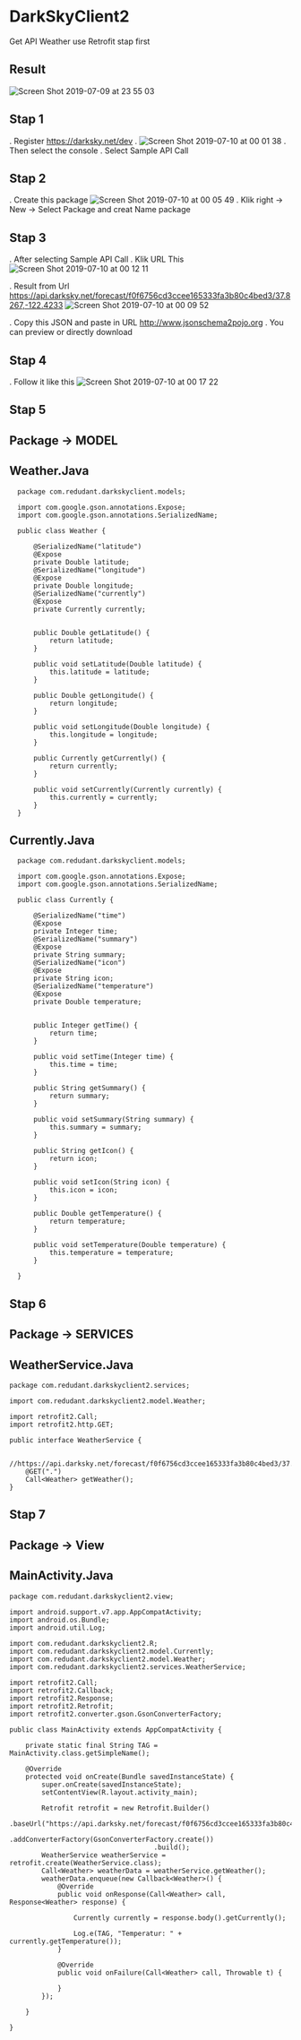 # DarkSkyClient2
Get API Weather use Retrofit stap first


## Result
![Screen Shot 2019-07-09 at 23 55 03](https://user-images.githubusercontent.com/43386555/60908248-97b47380-a2a5-11e9-830a-3de6cf3b29cd.png)

## Stap 1
 . Register https://darksky.net/dev
 . ![Screen Shot 2019-07-10 at 00 01 38](https://user-images.githubusercontent.com/43386555/60908391-f24dcf80-a2a5-11e9-98dc-abe09a098b7c.png)
 . Then select the console
 . Select Sample API Call

## Stap 2
  . Create this package ![Screen Shot 2019-07-10 at 00 05 49](https://user-images.githubusercontent.com/43386555/60908618-8455d800-a2a6-11e9-817b-866782c408aa.png)
  . Klik right -> New -> Select Package and creat Name package
  
## Stap 3
  . After selecting Sample API Call
  . Klik URL This ![Screen Shot 2019-07-10 at 00 12 11](https://user-images.githubusercontent.com/43386555/60909031-676dd480-a2a7-11e9-9e3a-0024f9ac71da.png)
  
  . Result from Url https://api.darksky.net/forecast/f0f6756cd3ccee165333fa3b80c4bed3/37.8267,-122.4233
  ![Screen Shot 2019-07-10 at 00 09 52](https://user-images.githubusercontent.com/43386555/60908869-18c03a80-a2a7-11e9-8dc3-10d95d8e6fc3.png)
  
  . Copy this JSON and paste in URL http://www.jsonschema2pojo.org
  . You can preview or directly download
  
## Stap 4
  . Follow it like this 
![Screen Shot 2019-07-10 at 00 17 22](https://user-images.githubusercontent.com/43386555/60909897-92592800-a2a9-11e9-8dfd-18fb8582097b.png)
    
## Stap 5
## Package -> MODEL
## Weather.Java
      package com.redudant.darkskyclient.models;

      import com.google.gson.annotations.Expose;
      import com.google.gson.annotations.SerializedName;

      public class Weather {

          @SerializedName("latitude")
          @Expose
          private Double latitude;
          @SerializedName("longitude")
          @Expose
          private Double longitude;
          @SerializedName("currently")
          @Expose
          private Currently currently;


          public Double getLatitude() {
              return latitude;
          }

          public void setLatitude(Double latitude) {
              this.latitude = latitude;
          }

          public Double getLongitude() {
              return longitude;
          }

          public void setLongitude(Double longitude) {
              this.longitude = longitude;
          }

          public Currently getCurrently() {
              return currently;
          }

          public void setCurrently(Currently currently) {
              this.currently = currently;
          }
      }
 
 ## Currently.Java
      package com.redudant.darkskyclient.models;

      import com.google.gson.annotations.Expose;
      import com.google.gson.annotations.SerializedName;

      public class Currently {

          @SerializedName("time")
          @Expose
          private Integer time;
          @SerializedName("summary")
          @Expose
          private String summary;
          @SerializedName("icon")
          @Expose
          private String icon;
          @SerializedName("temperature")
          @Expose
          private Double temperature;


          public Integer getTime() {
              return time;
          }

          public void setTime(Integer time) {
              this.time = time;
          }

          public String getSummary() {
              return summary;
          }

          public void setSummary(String summary) {
              this.summary = summary;
          }

          public String getIcon() {
              return icon;
          }

          public void setIcon(String icon) {
              this.icon = icon;
          }

          public Double getTemperature() {
              return temperature;
          }

          public void setTemperature(Double temperature) {
              this.temperature = temperature;
          }

      }
## Stap 6
## Package -> SERVICES
## WeatherService.Java
    package com.redudant.darkskyclient2.services;

    import com.redudant.darkskyclient2.model.Weather;

    import retrofit2.Call;
    import retrofit2.http.GET;

    public interface WeatherService {

        //https://api.darksky.net/forecast/f0f6756cd3ccee165333fa3b80c4bed3/37.8267,-122.4233
        @GET(".")
        Call<Weather> getWeather();
    }

## Stap 7
## Package -> View
## MainActivity.Java
    package com.redudant.darkskyclient2.view;

    import android.support.v7.app.AppCompatActivity;
    import android.os.Bundle;
    import android.util.Log;

    import com.redudant.darkskyclient2.R;
    import com.redudant.darkskyclient2.model.Currently;
    import com.redudant.darkskyclient2.model.Weather;
    import com.redudant.darkskyclient2.services.WeatherService;

    import retrofit2.Call;
    import retrofit2.Callback;
    import retrofit2.Response;
    import retrofit2.Retrofit;
    import retrofit2.converter.gson.GsonConverterFactory;

    public class MainActivity extends AppCompatActivity {

        private static final String TAG = MainActivity.class.getSimpleName();

        @Override
        protected void onCreate(Bundle savedInstanceState) {
            super.onCreate(savedInstanceState);
            setContentView(R.layout.activity_main);

            Retrofit retrofit = new Retrofit.Builder()
                                        .baseUrl("https://api.darksky.net/forecast/f0f6756cd3ccee165333fa3b80c4bed3/37.8267,-122.4233/")
                                        .addConverterFactory(GsonConverterFactory.create())
                                        .build();
            WeatherService weatherService = retrofit.create(WeatherService.class);
            Call<Weather> weatherData = weatherService.getWeather();
            weatherData.enqueue(new Callback<Weather>() {
                @Override
                public void onResponse(Call<Weather> call, Response<Weather> response) {

                    Currently currently = response.body().getCurrently();

                    Log.e(TAG, "Temperatur: " + currently.getTemperature());
                }

                @Override
                public void onFailure(Call<Weather> call, Throwable t) {

                }
            });

        }

    }
